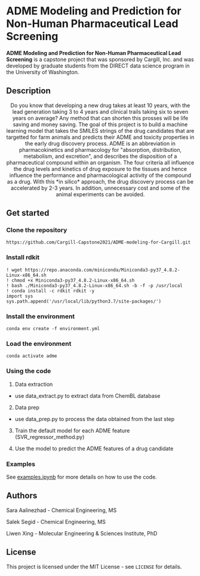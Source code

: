 # ADME Modeling and Prediction for Non-Human Pharmaceutical Lead Screening 

**ADME Modeling and Prediction for Non-Human Pharmaceutical Lead Screening** is a capstone project that was sponsored by Cargill, Inc. and was developed by graduate students from the DIRECT data science program in the University of Washington.  

## Description
<p align="center">
Do you know that developing a new drug takes at least 10 years, with the lead generation taking 3 to 4 years and clinical trails taking six to seven years on average? Any method that can shorten this prosses will be life saving and money saving. The goal of this project is to build a machine learning model that takes the SMILES strings of the drug candidates that are targetted for farm animals and predicts their ADME and toxicity properties in the early drug discovery process. ADME is an abbreviation in pharmacokinetics and pharmacology for "absorption, distribution, metabolism, and excretion", and describes the disposition of a pharmaceutical compound within an organism. The four criteria all influence the drug levels and kinetics of drug exposure to the tissues and hence influence the performance and pharmacological activity of the compound as a drug. With this *in silico* approach, the drug discovery process can be accelerated by 2-3 years. In addition, unnecessary cost and some of the animal experiments can be avoided.

</p>

## Get started
### Clone the repository
```
https://github.com/Cargill-Capstone2021/ADME-modeling-for-Cargill.git
```
### Install rdkit
```
! wget https://repo.anaconda.com/miniconda/Miniconda3-py37_4.8.2-Linux-x86_64.sh
! chmod +x Miniconda3-py37_4.8.2-Linux-x86_64.sh
! bash ./Miniconda3-py37_4.8.2-Linux-x86_64.sh -b -f -p /usr/local
! conda install -c rdkit rdkit -y
import sys
sys.path.append('/usr/local/lib/python3.7/site-packages/')
```
### Install the environment

```
conda env create -f environment.yml
```
### Load the environment
```
conda activate adme
```

### Using the code
1. Data extraction
- use data_extract.py to extract data from ChemBL database

2. Data prep
- use data_prep.py to process the data obtained from the last step

3. Train the default model for each ADME feature (SVR_regressor_method.py)

4. Use the model to predict the ADME features of a drug candidate

### Examples

See [examples.ipynb](https://github.com/Cargill-Capstone2021/ADME-modeling-for-Cargill.git) for more details on how to use the code.

## Authors
Sara Aalinezhad - Chemical Engineering, MS

Salek Segid - Chemical Engineering, MS

Liwen Xing - Molecular Engineering & Sciences Institute, PhD


## License

This project is licensed under the MIT License - see `LICENSE` for details.



